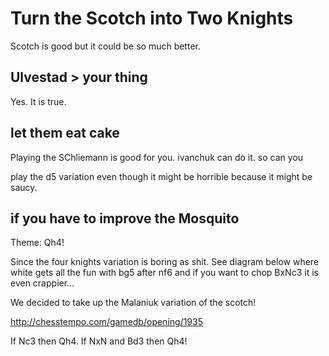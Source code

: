 # Turn the Scotch into Two Knights

Scotch is good but it could be so much better.


## Ulvestad > your thing

Yes. It is true.


## let them eat cake


Playing the SChliemann is good for you. ivanchuk can do it. so can you

play the d5 variation even though it might be horrible because it might be saucy.

## if you have to improve the Mosquito

Theme: Qh4! 

Since the four knights variation is boring as shit.  See diagram below where white gets all the fun with bg5 after nf6 and if you want to chop BxNc3 it is even crappier...

We decided to take up the Malaniuk variation of the scotch!

http://chesstempo.com/gamedb/opening/1935

If Nc3 then Qh4.  If NxN and Bd3 then Qh4!